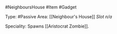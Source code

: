 #NeighboursHouse #Item #Gadget

Type: #Passive
Area: [[Neighbour's House]]
*Slot n/a*

Speciality: Spawns [[Aristocrat Zombie]].